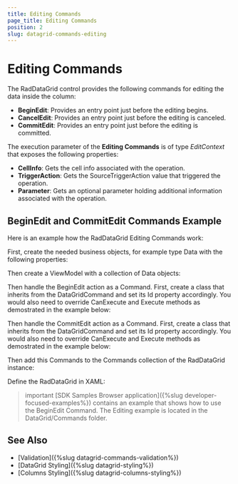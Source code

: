 ```yaml
---
title: Editing Commands
page_title: Editing Commands
position: 2
slug: datagrid-commands-editing
---
```


# Editing Commands

The RadDataGrid control provides the following commands for editing the data inside the column:

* **BeginEdit**: Provides an entry point just before the editing begins. 
* **CancelEdit**: Provides an entry point just before the editing is canceled.
* **CommitEdit**: Provides an entry point just before the editing is committed.

The execution parameter of the **Editing Commands** is of type *EditContext* that exposes the following properties:

* **CellInfo**: Gets the cell info associated with the operation.
* **TriggerAction**: Gets the SourceTriggerAction value that triggered the operation.
* **Parameter**: Gets an optional parameter holding additional information associated with the operation.

## BeginEdit and CommitEdit Commands Example

Here is an example how the RadDataGrid Editing Commands work:

First, create the needed business objects, for example type Data with the following properties:

<snippet id='datagrid-commands-editing-businessobject'/>

Then create a ViewModel with a collection of Data objects:

<snippet id='datagrid-commands-editing-viewmodel'/>

Then handle the BeginEdit action as a Command. First, create a class that inherits from the DataGridCommand and set its Id property accordingly.
You would also need to override CanExecute and Execute methods as demostrated in the example below:

<snippet id='datagrid-commands-editing-beginedit'/>

Then handle the CommitEdit action as a Command. First, create a class that inherits from the DataGridCommand and set its Id property accordingly.
You would also need to override CanExecute and Execute methods as demostrated in the example below:

<snippet id='datagrid-commands-editing-commitedit'/>

Then add this Commands to the Commands collection of the RadDataGrid instance:

<snippet id='datagrid-commands-editing-binding'/>

Define the RadDataGrid in XAML:

<snippet id='datagrid-commands-editing'/>

>important [SDK Samples Browser application]({%slug developer-focused-examples%}) contains an example that shows how to use the BeginEdit Command. The Editing example is located in the DataGrid/Commands folder.

## See Also

- [Validation]({%slug datagrid-commands-validation%})
- [DataGrid Styling]({%slug datagrid-styling%})
- [Columns Styling]({%slug datagrid-columns-styling%})
